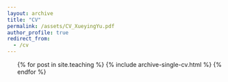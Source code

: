 ```yaml
---
layout: archive
title: "CV"
permalink: /assets/CV_XueyingYu.pdf
author_profile: true
redirect_from:
  - /cv
---
```


<ul>{% for post in site.teaching %}
    {% include archive-single-cv.html %}
  {% endfor %}</ul>
